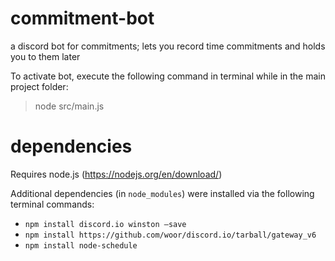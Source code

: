 # commitment-bot
a discord bot for commitments; lets you record time commitments and holds you to them later

To activate bot, execute the following command in terminal while in the main project folder:
> node src/main.js

# dependencies
Requires node.js (https://nodejs.org/en/download/)

Additional dependencies (in `node_modules`) were installed via the following terminal commands:
- `npm install discord.io winston –save`
- `npm install https://github.com/woor/discord.io/tarball/gateway_v6`
- `npm install node-schedule`

